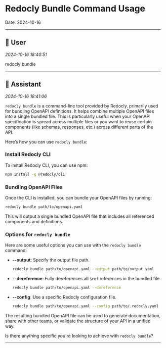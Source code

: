 # Redocly Bundle Command Usage

Date: 2024-10-16

---

## 👤 User
*2024-10-16 18:40:51*

redocly bundle

---

## 🤖 Assistant
*2024-10-16 18:41:06*

`redocly bundle` is a command-line tool provided by Redocly, primarily used for bundling OpenAPI definitions. It helps combine multiple OpenAPI files into a single bundled file. This is particularly useful when your OpenAPI specification is spread across multiple files or you want to reuse certain components (like schemas, responses, etc.) across different parts of the API.

Here’s how you can use `redocly bundle`:

### Install Redocly CLI
To install Redocly CLI, you can use npm:

```bash
npm install -g @redocly/cli
```

### Bundling OpenAPI Files
Once the CLI is installed, you can bundle your OpenAPI files by running:

```bash
redocly bundle path/to/openapi.yaml
```

This will output a single bundled OpenAPI file that includes all referenced components and definitions.

### Options for `redocly bundle`
Here are some useful options you can use with the `redocly bundle` command:

- **--output**: Specify the output file path.
  ```bash
  redocly bundle path/to/openapi.yaml --output path/to/output.yaml
  ```
  
- **--dereference**: Fully dereferences all `$ref` references in the bundled file.
  ```bash
  redocly bundle path/to/openapi.yaml --dereference
  ```

- **--config**: Use a specific Redocly configuration file.
  ```bash
  redocly bundle path/to/openapi.yaml --config path/to/.redocly.yaml
  ```

The resulting bundled OpenAPI file can be used to generate documentation, share with other teams, or validate the structure of your API in a unified way.

Is there anything specific you're looking to achieve with `redocly bundle`?

---
